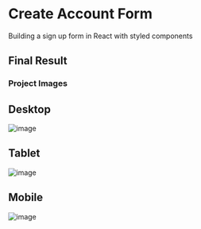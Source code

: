 # Create Account Form
Building a sign up form in React with styled components

## Final Result

### Project Images
## Desktop
![image](https://user-images.githubusercontent.com/65924727/137215458-087f75ad-5d2c-4e62-922b-aa12a5c4c726.png)


## Tablet
![image](https://user-images.githubusercontent.com/65924727/137215663-8dd78d25-e8f5-4bc8-9b6c-b4286edfbd31.png)


## Mobile
![image](https://user-images.githubusercontent.com/65924727/137215587-5c571102-692e-48cb-980e-f53f4fe80d95.png)
